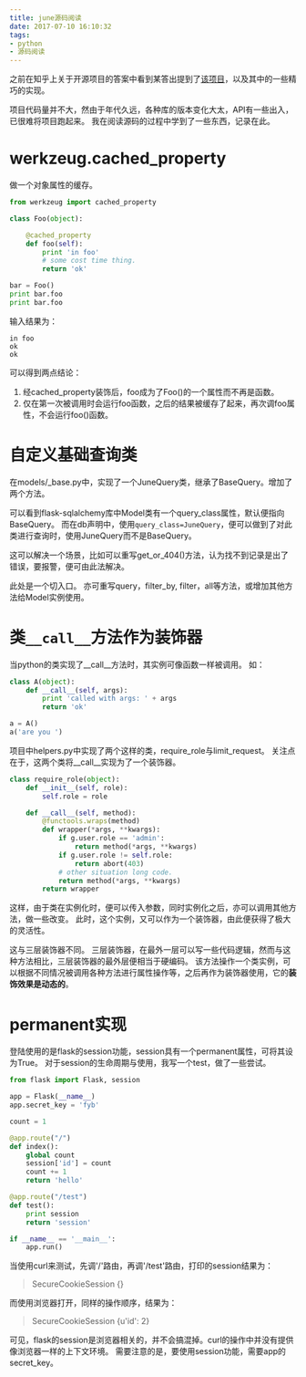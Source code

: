 ```yaml
---
title: june源码阅读
date: 2017-07-10 16:10:32
tags:
- python
- 源码阅读
---
```


之前在知乎上关于开源项目的答案中看到某答出提到了[该项目](https://github.com/lepture/june)，以及其中的一些精巧的实现。

项目代码量并不大，然由于年代久远，各种库的版本变化大太，API有一些出入，已很难将项目跑起来。
我在阅读源码的过程中学到了一些东西，记录在此。

<!--more-->

# werkzeug.cached_property

做一个对象属性的缓存。

```Python
from werkzeug import cached_property

class Foo(object):

    @cached_property
    def foo(self):
        print 'in foo'
        # some cost time thing.
        return 'ok'

bar = Foo()
print bar.foo
print bar.foo
```
输入结果为：
```
in foo
ok
ok
```
可以得到两点结论：
1. 经cached_property装饰后，foo成为了Foo()的一个属性而不再是函数。
2. 仅在第一次被调用时会运行foo函数，之后的结果被缓存了起来，再次调foo属性，不会运行foo()函数。

# 自定义基础查询类

在models/_base.py中，实现了一个JuneQuery类，继承了BaseQuery。增加了两个方法。

可以看到flask-sqlalchemy库中Model类有一个query_class属性，默认便指向BaseQuery。
而在db声明中，使用`query_class=JuneQuery`，便可以做到了对此类进行查询时，使用JuneQuery而不是BaseQuery。


这可以解决一个场景，比如可以重写get_or_404()方法，认为找不到记录是出了错误，要报警，便可由此法解决。

此处是一个切入口。
亦可重写query，filter_by, filter，all等方法，或增加其他方法给Model实例使用。

# 类`__call__`方法作为装饰器

当python的类实现了__call__方法时，其实例可像函数一样被调用。
如：
```Python
class A(object):
    def __call__(self, args):
        print 'called with args: ' + args
        return 'ok'

a = A()
a('are you ')
```

项目中helpers.py中实现了两个这样的类，require_role与limit_request。
关注点在于，这两个类将__call__实现为了一个装饰器。
```Python
class require_role(object):
    def __init__(self, role):
        self.role = role

    def __call__(self, method):
        @functools.wraps(method)
        def wrapper(*args, **kwargs):
            if g.user.role == 'admin':
                return method(*args, **kwargs)
            if g.user.role != self.role:
                return abort(403)
            # other situation long code.
            return method(*args, **kwargs)
        return wrapper
```

这样，由于类在实例化时，便可以传入参数，同时实例化之后，亦可以调用其他方法，做一些改变。
此时，这个实例，又可以作为一个装饰器，由此便获得了极大的灵活性。

这与三层装饰器不同。
三层装饰器，在最外一层可以写一些代码逻辑，然而与这种方法相比，三层装饰器的最外层便相当于硬编码。
该方法操作一个类实例，可以根据不同情况被调用各种方法进行属性操作等，之后再作为装饰器使用，它的**装饰效果是动态的**。

# permanent实现

登陆使用的是flask的session功能，session具有一个permanent属性，可将其设为True。
对于session的生命周期与使用，我写一个test，做了一些尝试。

```Python
from flask import Flask, session

app = Flask(__name__)
app.secret_key = 'fyb'

count = 1

@app.route("/")
def index():
    global count
    session['id'] = count
    count += 1
    return 'hello'

@app.route("/test")
def test():
    print session
    return 'session'

if __name__ == '__main__':
    app.run()
```
当使用curl来测试，先调'/'路由，再调'/test'路由，打印的session结果为：
> SecureCookieSession {}

而使用浏览器打开，同样的操作顺序，结果为：
> SecureCookieSession {u'id': 2}

可见，flask的session是浏览器相关的，并不会搞混掉。curl的操作中并没有提供像浏览器一样的上下文环境。
需要注意的是，要使用session功能，需要app的secret_key。
